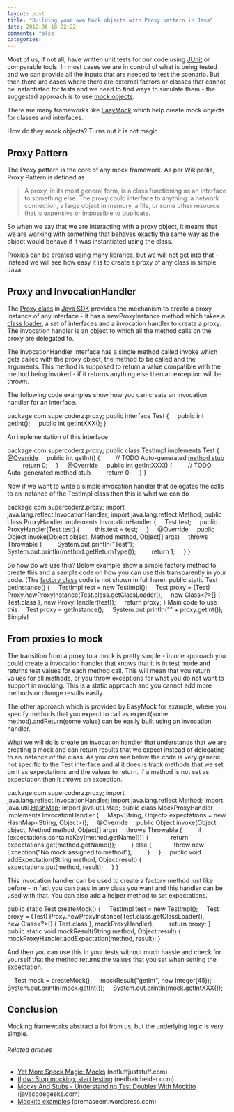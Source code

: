 ```yaml
---
layout: post
title: "Building your own Mock objects with Proxy pattern in Java"
date: 2012-06-18 22:22
comments: false
categories:
---
```




Most of us, if not all, have written unit tests for our code using <a  title="JUnit" href="http://junit.sourceforge.net" rel="homepage" target="_blank">JUnit</a> or comparable tools. In most cases we are in control of what is being tested and we can provide all the inputs that are needed to test the scenario. But then there are cases where there are external factors or classes that cannot be instantiated for tests and we need to find ways to simulate them - the suggested approach is to use <a  title="Mock object" href="http://en.wikipedia.org/wiki/Mock_object" rel="wikipedia" target="_blank">mock objects</a>.

There are many frameworks like <a  title="EasyMock" href="http://www.easymock.org/" rel="homepage" target="_blank">EasyMock</a> which help create mock objects for classes and interfaces.

How do they mock objects? Turns out it is not magic.


<h2>Proxy Pattern</h2>
The Proxy pattern is the core of any mock framework. As per Wikipedia, Proxy Pattern is defined as
<blockquote>A proxy, in its most general form, is a class functioning as an interface to something else. The proxy could interface to anything: a network connection, a large object in memory, a file, or some other resource that is expensive or impossible to duplicate.</blockquote>
So when we say that we are interacting with a proxy object, it means that we are working with something that behaves exactly the same way as the object would behave if it was instantiated using the class.

Proxies can be created using many libraries, but we will not get into that - instead we will see how easy it is to create a proxy of any class in simple Java.
<h2>Proxy and InvocationHandler</h2>
The <a  title="Proxy pattern" href="http://en.wikipedia.org/wiki/Proxy_pattern" rel="wikipedia" target="_blank">Proxy class</a> in <a  title="Java Development Kit" href="https://jdk6.dev.java.net/" rel="homepage" target="_blank">Java SDK</a> provides the mechanism to create a proxy instance of any interface - it has a newProxyInstance method which takes a <a  title="Java Classloader" href="http://en.wikipedia.org/wiki/Java_Classloader" rel="wikipedia" target="_blank">class loader</a>, a set of interfaces and a invocation handler to create a proxy. The invocation handler is an object to which all the method calls on the proxy are delegated to.

The InvocationHandler interface has a single method called invoke which gets called with the proxy object, the method to be called and the arguments. This method is supposed to return a value compatible with the method being invoked - if it returns anything else then an exception will be thrown.

The following code examples show how you can create an invocation handler for an interface.

package com.supercoderz.proxy;
public interface Test {
    public int getInt();
    public int getIntXXX();
}

An implementation of this interface

package com.supercoderz.proxy;
public class TestImpl implements Test {
    <a  title="Annotation" href="http://en.wikipedia.org/wiki/Annotation" rel="wikipedia" target="_blank">@Override</a>
    public int getInt() {
        // TODO Auto-generated <a  title="Method stub" href="http://en.wikipedia.org/wiki/Method_stub" rel="wikipedia" target="_blank">method stub</a>
         return 0;
    }
    @Override
    public int getIntXXX() {
        // TODO Auto-generated method stub
        return 0;
    }
}

Now if we want to write a simple invocation handler that delegates the calls to an instance of the TestImpl class then this is what we can do

package com.supercoderz.proxy;
import java.lang.reflect.InvocationHandler;
import java.lang.reflect.Method;
public class ProxyHandler implements InvocationHandler {
    Test test;
    public ProxyHandler(Test test) {
        this.test = test;
    }
    @Override
    public Object invoke(Object object, Method method, Object[] args)
    throws Throwable {
        System.out.println("Test");
        System.out.println(method.getReturnType());
        return 1;
    }
}

So how do we use this? Below example show a simple factory method to create this and a sample code on how you can use this transparently in your code. (The <a  title="Factory method pattern" href="http://en.wikipedia.org/wiki/Factory_method_pattern" rel="wikipedia" target="_blank">factory class</a> code is not shown in full here).
public static Test getInstance() {
    TestImpl test = new TestImpl();
    Test proxy = (Test) Proxy.newProxyInstance(Test.class.getClassLoader(),
    new Class&lt;?&gt;[] { Test.class }, new ProxyHandler(test));
    return proxy;
}
Main code to use this
    Test proxy = getInstance();
    System.out.println("" + proxy.getInt());
Simple!
<h2>From proxies to mock</h2>
The transition from a proxy to a mock is pretty simple - in one approach you could create a invocation handler that knows that it is in test mode and returns test values for each method call. This will mean that you return values for all methods, or you throw exceptions for what you do not want to support in mocking. This is a static approach and you cannot add more methods or change results easily.

The other approach which is provided by EasyMock for example, where you specify methods that you expect to call as expect(some method).andReturn(some value) can be easily built using an invocation handler.

What we will do is create an invocation handler that understands that we are creating a mock and can return results that we expect instead of delegating to an instance of the class. As you can see below the code is very generic, not specific to the Test interface and al it does is track methods that we set on it as expectations and the values to return. If a method is not set as expectation then it throws an exception.

package com.supercoderz.proxy;
import java.lang.reflect.InvocationHandler;
import java.lang.reflect.Method;
import java.util.<a  title="Hash table" href="http://en.wikipedia.org/wiki/Hash_table" rel="wikipedia" target="_blank">HashMap</a>;
import java.util.Map;
public class MockProxyHandler implements InvocationHandler {
    Map&lt;String, Object&gt; expectations = new HashMap&lt;String, Object&gt;();
    @Override
    public Object invoke(Object object, Method method, Object[] args)
    throws Throwable {
        if (expectations.containsKey(method.getName())) {
            return expectations.get(method.getName());
        } else {
            throw new Exception("No mock assigned to method");
        }
    }
    public void addExpectation(String method, Object result) {
        expectations.put(method, result);
    }
}

This invocation handler can be used to create a factory method just like before - in fact you can pass in any class you want and this handler can be used with that. You can also add a helper method to set expectations.

public static Test createMock() {
    TestImpl test = new TestImpl();
    Test proxy = (Test) Proxy.newProxyInstance(Test.class.getClassLoader(),
        new Class&lt;?&gt;[] { Test.class }, mockProxyHandler);
        return proxy;
}
public static void mockResult(String method, Object result) {
    mockProxyHandler.addExpectation(method, result);
 }

And then you can use this in your tests without much hassle and check for yourself that the method returns the values that you set when setting the expectation.

    Test mock = createMock();
    mockResult("getInt", new Integer(45));
    System.out.println(mock.getInt());
    System.out.println(mock.getIntXXX());

<h2>Conclusion</h2>
Mocking frameworks abstract a lot from us, but the underlying logic is very simple.
<h6 class="zemanta-related-title" style="font-size:1em;">Related articles</h6>
<ul class="zemanta-article-ul">
	<li class="zemanta-article-ul-li"><a href="http://www.nofluffjuststuff.com/blog/howard_lewis_ship/2012/04/yet_more_spock_magic_mocks" target="_blank">Yet More Spock Magic: Mocks</a> (nofluffjuststuff.com)</li>
	<li class="zemanta-article-ul-li"><a href="http://nedbatchelder.com/blog/201206/tldw_stop_mocking_start_testing.html" target="_blank">tl;dw: Stop mocking, start testing</a> (nedbatchelder.com)</li>
	<li class="zemanta-article-ul-li"><a href="http://www.javacodegeeks.com/2012/05/mocks-and-stubs-understanding-test.html" target="_blank">Mocks And Stubs - Understanding Test Doubles With Mockito</a> (javacodegeeks.com)</li>
	<li class="zemanta-article-ul-li"><a href="http://premaseem.wordpress.com/2012/05/28/mockito-examples/" target="_blank">Mockito examples</a> (premaseem.wordpress.com)</li>
</ul>